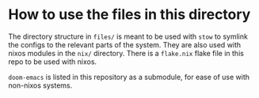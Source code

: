 # How to use the files in this directory

The directory structure in `files/` is meant to be used with `stow` to symlink the configs to the relevant parts of the system. They are also used with nixos modules in the `nix/` directory. There is a `flake.nix` flake file in this repo to be used with nixos.

`doom-emacs` is listed in this repository as a submodule, for ease of use with non-nixos systems. 
